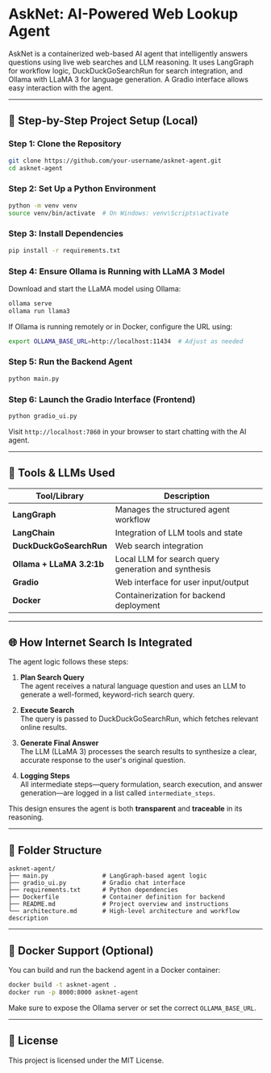# AskNet: AI-Powered Web Lookup Agent

AskNet is a containerized web-based AI agent that intelligently answers questions using live web searches and LLM reasoning. It uses LangGraph for workflow logic, DuckDuckGoSearchRun for search integration, and Ollama with LLaMA 3 for language generation. A Gradio interface allows easy interaction with the agent.

---

## 🧰 Step-by-Step Project Setup (Local)

### Step 1: Clone the Repository

```bash
git clone https://github.com/your-username/asknet-agent.git
cd asknet-agent
```

### Step 2: Set Up a Python Environment

```bash
python -m venv venv
source venv/bin/activate  # On Windows: venv\Scripts\activate
```

### Step 3: Install Dependencies

```bash
pip install -r requirements.txt
```

### Step 4: Ensure Ollama is Running with LLaMA 3 Model

Download and start the LLaMA model using Ollama:

```bash
ollama serve
ollama run llama3
```

If Ollama is running remotely or in Docker, configure the URL using:

```bash
export OLLAMA_BASE_URL=http://localhost:11434  # Adjust as needed
```

### Step 5: Run the Backend Agent

```bash
python main.py
```

### Step 6: Launch the Gradio Interface (Frontend)

```bash
python gradio_ui.py
```

Visit `http://localhost:7860` in your browser to start chatting with the AI agent.

---

## 🧠 Tools & LLMs Used

| Tool/Library              | Description |
|---------------------------|-------------|
| **LangGraph**             | Manages the structured agent workflow |
| **LangChain**             | Integration of LLM tools and state |
| **DuckDuckGoSearchRun**   | Web search integration |
| **Ollama + LLaMA 3.2:1b** | Local LLM for search query generation and synthesis |
| **Gradio**                | Web interface for user input/output |
| **Docker**                | Containerization for backend deployment |

---

## 🌐 How Internet Search Is Integrated

The agent logic follows these steps:

1. **Plan Search Query**  
   The agent receives a natural language question and uses an LLM to generate a well-formed, keyword-rich search query.

2. **Execute Search**  
   The query is passed to DuckDuckGoSearchRun, which fetches relevant online results.

3. **Generate Final Answer**  
   The LLM (LLaMA 3) processes the search results to synthesize a clear, accurate response to the user's original question.

4. **Logging Steps**  
   All intermediate steps—query formulation, search execution, and answer generation—are logged in a list called `intermediate_steps`.

This design ensures the agent is both **transparent** and **traceable** in its reasoning.

---

## 📁 Folder Structure

```
asknet-agent/
├── main.py               # LangGraph-based agent logic
├── gradio_ui.py          # Gradio chat interface
├── requirements.txt      # Python dependencies
├── Dockerfile            # Container definition for backend
├── README.md             # Project overview and instructions
└── architecture.md       # High-level architecture and workflow description
```

---

## 🐳 Docker Support (Optional)

You can build and run the backend agent in a Docker container:

```bash
docker build -t asknet-agent .
docker run -p 8000:8000 asknet-agent
```

Make sure to expose the Ollama server or set the correct `OLLAMA_BASE_URL`.

---

## 📄 License

This project is licensed under the MIT License.
